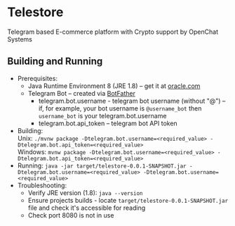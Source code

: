# Telestore
Telegram based E-commerce platform with Crypto support by OpenChat Systems
 
## Building and Running
* Prerequisites:
  * Java Runtime Environment 8 (JRE 1.8) – get it at [oracle.com](https://www.oracle.com/java/technologies/javase-jre8-downloads.html)
  * Telegram Bot – created via [BotFather](https://t.me/botfather)
    * telegram.bot.username - telegram bot username (without "@") – if, for example, your bot username is ```@username_bot``` then ```username_bot``` is your telegram.bot.username
    * telegram.bot.api_token – telegram bot API token
* Building:  
Unix: ```./mvnw package -Dtelegram.bot.username=<required_value> -Dtelegram.bot.api_token=<required_value>```   
Windows: ```mvnw package -Dtelegram.bot.username=<required_value> -Dtelegram.bot.api_token=<required_value>```
* Running:
```java -jar target/telestore-0.0.1-SNAPSHOT.jar -Dtelegram.bot.username=<required_value> -Dtelegram.bot.username=<required_value>```
* Troubleshooting:
  * Verify JRE version (1.8): ```java --version```
  * Ensure projects builds - locate ```target/telestore-0.0.1-SNAPSHOT.jar``` file and check it's accessible for reading
  * Check port 8080 is not in use

